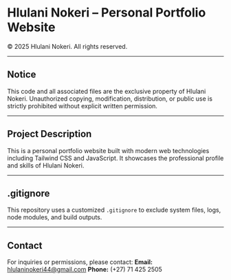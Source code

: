 # Hlulani Nokeri – Personal Portfolio Website

© 2025 Hlulani Nokeri. All rights reserved.

---

## Notice

This code and all associated files are the exclusive property of Hlulani Nokeri.
Unauthorized copying, modification, distribution, or public use is strictly prohibited without explicit written permission.

---

## Project Description

This is a personal portfolio website built with modern web technologies including Tailwind CSS and JavaScript.
It showcases the professional profile and skills of Hlulani Nokeri.

---

## .gitignore

This repository uses a customized `.gitignore` to exclude system files, logs, node modules, and build outputs.

---

## Contact

For inquiries or permissions, please contact:
**Email:** hlulaninokeri44@gmail.com
**Phone:** (+27) 71 425 2505